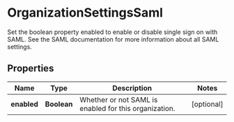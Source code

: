 

# OrganizationSettingsSaml

Set the boolean property enabled to enable or disable single sign on with SAML. See the SAML documentation for more information about all SAML settings.

## Properties

Name | Type | Description | Notes
------------ | ------------- | ------------- | -------------
**enabled** | **Boolean** | Whether or not SAML is enabled for this organization. |  [optional]



